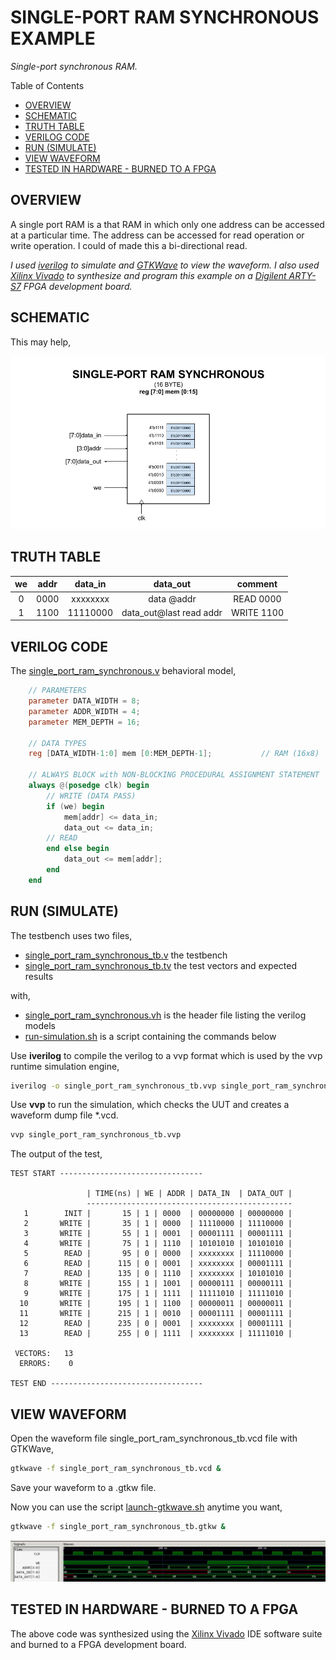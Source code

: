 # SINGLE-PORT RAM SYNCHRONOUS EXAMPLE

_Single-port synchronous RAM._

Table of Contents

* [OVERVIEW](https://github.com/JeffDeCola/my-verilog-examples/tree/master/sequential-logic/memory/single_port_ram_synchronous#overview)
* [SCHEMATIC](https://github.com/JeffDeCola/my-verilog-examples/tree/master/sequential-logic/memory/single_port_ram_synchronous#schematic)
* [TRUTH TABLE](https://github.com/JeffDeCola/my-verilog-examples/tree/master/sequential-logic/memory/single_port_ram_synchronous#truth-table)
* [VERILOG CODE](https://github.com/JeffDeCola/my-verilog-examples/tree/master/sequential-logic/memory/single_port_ram_synchronous#verilog-code)
* [RUN (SIMULATE)](https://github.com/JeffDeCola/my-verilog-examples/tree/master/sequential-logic/memory/single_port_ram_synchronous#run-simulate)
* [VIEW WAVEFORM](https://github.com/JeffDeCola/my-verilog-examples/tree/master/sequential-logic/memory/single_port_ram_synchronous#view-waveform)
* [TESTED IN HARDWARE - BURNED TO A FPGA](https://github.com/JeffDeCola/my-verilog-examples/tree/master/sequential-logic/memory/single_port_ram_synchronous#tested-in-hardware---burned-to-a-fpga)

## OVERVIEW

A single port RAM is a that RAM in which only one address can be accessed
at a particular time.
The address can be accessed for read operation or write operation.
I could of made this a bi-directional read.

_I used
[iverilog](https://github.com/JeffDeCola/my-cheat-sheets/tree/master/hardware/tools/simulation/iverilog-cheat-sheet)
to simulate and
[GTKWave](https://github.com/JeffDeCola/my-cheat-sheets/tree/master/hardware/tools/simulation/gtkwave-cheat-sheet)
to view the waveform. I also used
[Xilinx Vivado](https://github.com/JeffDeCola/my-cheat-sheets/tree/master/hardware/tools/synthesis/xilinx-vivado-cheat-sheet)
to synthesize and program this example on a
[Digilent ARTY-S7](https://github.com/JeffDeCola/my-cheat-sheets/tree/master/hardware/development/fpga-development-boards/digilent-arty-s7-cheat-sheet)
FPGA development board._

## SCHEMATIC

This may help,

![IMAGE - single_port_ram_synchronous.jpg - IMAGE](../../../docs/pics/sequential-logic/single_port_ram_synchronous.jpg)

## TRUTH TABLE

| we    | addr | data_in  | data_out                | comment     |
|:-----:|:----:|:--------:|:-----------------------:|:-----------:|
| 0     | 0000 | xxxxxxxx | data @addr              | READ 0000   |
| 1     | 1100 | 11110000 | data_out@last read addr | WRITE 1100  |

## VERILOG CODE

The
[single_port_ram_synchronous.v](https://github.com/JeffDeCola/my-verilog-examples/blob/master/sequential-logic/memory/single_port_ram_synchronous/single_port_ram_synchronous.v)
behavioral model,

```verilog
    // PARAMETERS
    parameter DATA_WIDTH = 8;
    parameter ADDR_WIDTH = 4;
    parameter MEM_DEPTH = 16;

    // DATA TYPES
    reg [DATA_WIDTH-1:0] mem [0:MEM_DEPTH-1];           // RAM (16x8)

    // ALWAYS BLOCK with NON-BLOCKING PROCEDURAL ASSIGNMENT STATEMENT
    always @(posedge clk) begin
        // WRITE (DATA PASS)
        if (we) begin
            mem[addr] <= data_in;
            data_out <= data_in;
        // READ
        end else begin
            data_out <= mem[addr];
        end
    end
```

## RUN (SIMULATE)

The testbench uses two files,

* [single_port_ram_synchronous_tb.v](https://github.com/JeffDeCola/my-verilog-examples/blob/master/sequential-logic/memory/single_port_ram_synchronous/single_port_ram_synchronous_tb.v)
  the testbench
* [single_port_ram_synchronous_tb.tv](https://github.com/JeffDeCola/my-verilog-examples/blob/master/sequential-logic/memory/single_port_ram_synchronous/single_port_ram_synchronous_tb.tv)
  the test vectors and expected results

with,

* [single_port_ram_synchronous.vh](https://github.com/JeffDeCola/my-verilog-examples/blob/master/sequential-logic/memory/single_port_ram_synchronous/single_port_ram_synchronous.vh)
  is the header file listing the verilog models
* [run-simulation.sh](https://github.com/JeffDeCola/my-verilog-examples/blob/master/sequential-logic/memory/single_port_ram_synchronous/run-simulation.sh)
  is a script containing the commands below

Use **iverilog** to compile the verilog to a vvp format
which is used by the vvp runtime simulation engine,

```bash
iverilog -o single_port_ram_synchronous_tb.vvp single_port_ram_synchronous_tb.v single_port_ram_synchronous.vh
```

Use **vvp** to run the simulation, which checks the UUT
and creates a waveform dump file *.vcd.

```bash
vvp single_port_ram_synchronous_tb.vvp
```

The output of the test,

```text
TEST START --------------------------------

                 | TIME(ns) | WE | ADDR | DATA_IN  | DATA_OUT |
                 ----------------------------------------------
   1        INIT |       15 | 1 | 0000  | 00000000 | 00000000 |
   2       WRITE |       35 | 1 | 0000  | 11110000 | 11110000 |
   3       WRITE |       55 | 1 | 0001  | 00001111 | 00001111 |
   4       WRITE |       75 | 1 | 1110  | 10101010 | 10101010 |
   5        READ |       95 | 0 | 0000  | xxxxxxxx | 11110000 |
   6        READ |      115 | 0 | 0001  | xxxxxxxx | 00001111 |
   7        READ |      135 | 0 | 1110  | xxxxxxxx | 10101010 |
   8       WRITE |      155 | 1 | 1001  | 00000111 | 00000111 |
   9       WRITE |      175 | 1 | 1111  | 11111010 | 11111010 |
  10       WRITE |      195 | 1 | 1100  | 00000011 | 00000011 |
  11       WRITE |      215 | 1 | 0010  | 00001111 | 00001111 |
  12        READ |      235 | 0 | 0001  | xxxxxxxx | 00001111 |
  13        READ |      255 | 0 | 1111  | xxxxxxxx | 11111010 |

 VECTORS:   13
  ERRORS:    0

TEST END ----------------------------------
```

## VIEW WAVEFORM

Open the waveform file single_port_ram_synchronous_tb.vcd file with GTKWave,

```bash
gtkwave -f single_port_ram_synchronous_tb.vcd &
```

Save your waveform to a .gtkw file.

Now you can use the script
[launch-gtkwave.sh](https://github.com/JeffDeCola/my-verilog-examples/blob/master/launch-GTKWave-script/launch-gtkwave.sh)
anytime you want,

```bash
gtkwave -f single_port_ram_synchronous_tb.gtkw &
```

![single_port_ram_synchronous-waveform.jpg](../../../docs/pics/sequential-logic/single_port_ram_synchronous-waveform.jpg)

## TESTED IN HARDWARE - BURNED TO A FPGA

The above code was synthesized using the
[Xilinx Vivado](https://github.com/JeffDeCola/my-cheat-sheets/tree/master/hardware/tools/synthesis/xilinx-vivado-cheat-sheet)
IDE software suite and burned to a FPGA development board.
